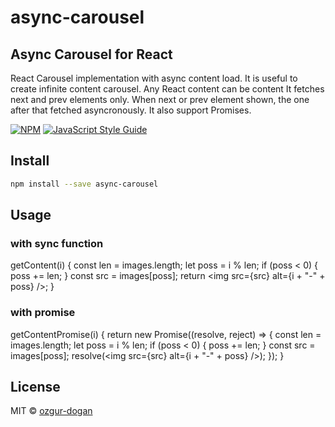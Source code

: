 # async-carousel
## Async Carousel for React
React Carousel implementation with async content load.
It is useful to create infinite content carousel.
Any React content can be content
It fetches next and prev elements only. When next or prev element shown, the one after that fetched asyncronously.
It also support Promises.

[![NPM](https://img.shields.io/npm/v/async-carousel.svg)](https://www.npmjs.com/package/async-carousel) [![JavaScript Style Guide](https://img.shields.io/badge/code_style-standard-brightgreen.svg)](https://standardjs.com)

## Install
```bash
npm install --save async-carousel
```
## Usage
### with sync function
  <AsyncCarousel
    getContentPromise={this.getContentPromise}
    height={300}
    width={300}
  />

  getContent(i) {
    const len = images.length;
    let poss = i % len;
    if (poss < 0) {
      poss += len;
    }
    const src = images[poss];
    return <img src={src} alt={i + "-" + poss} />;
  }

### with promise
  <AsyncCarousel
    getContent={this.getContent}
    height={300}
    width={300}
  />
  getContentPromise(i) {
      return new Promise((resolve, reject) => {
        const len = images.length;
        let poss = i % len;
        if (poss < 0) {
          poss += len;
        }
        const src = images[poss];
        resolve(<img src={src} alt={i + "-" + poss} />);
      });
    }

## License
MIT © [ozgur-dogan](https://github.com/ozgur-dogan)
